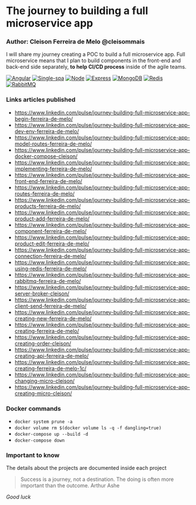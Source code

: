 # The journey to building a full microservice app

### Author: Cleison Ferreira de Melo @cleisommais

 I will share my journey creating a POC to build a full microservice app. Full microservice means that I plan to build components in the front-end and back-end side separately, **to help CI/CD process** inside of the agile teams.


[![Angular](https://img.shields.io/badge/Angular-8.0.0-DD0031.svg)](https://angular.io/)
[![Single-spa](https://img.shields.io/badge/Single_spa-3.0.0.beta-0011FF.svg)](https://single-spa.js.org/)
[![Node](https://img.shields.io/badge/Node-10.15.0-43853D.svg)](https://nodejs.org/en/)
[![Express](https://img.shields.io/badge/Express-4.16.0-2EA1FF.svg)](https://expressjs.com/)
[![MongoDB](https://img.shields.io/badge/MongoDB-4.0-10AA50.svg)](https://www.mongodb.com/)
[![Redis](https://img.shields.io/badge/Redis-5.0.5-A41F16.svg)](https://redis.io/)
[![RabbitMQ](https://img.shields.io/badge/RabbitMQ-3.8-FF6600.svg)](https://www.rabbitmq.com/)

 ### Links articles published

* https://www.linkedin.com/pulse/journey-building-full-microservice-app-begin-ferreira-de-melo/
* https://www.linkedin.com/pulse/journey-building-full-microservice-app-dev-env-ferreira-de-melo/
* https://www.linkedin.com/pulse/journey-building-full-microservice-app-model-routes-ferreira-de-melo/
* https://www.linkedin.com/pulse/journey-building-full-microservice-app-docker-compose-cleison/
* https://www.linkedin.com/pulse/journey-building-full-microservice-app-implementing-ferreira-de-melo/
* https://www.linkedin.com/pulse/journey-building-full-microservice-app-front-end-ferreira-de-melo/
* https://www.linkedin.com/pulse/journey-building-full-microservice-app-routes-ferreira-de-melo/
* https://www.linkedin.com/pulse/journey-building-full-microservice-app-products-ferreira-de-melo/
* https://www.linkedin.com/pulse/journey-building-full-microservice-app-product-add-ferreira-de-melo/ 
* https://www.linkedin.com/pulse/journey-building-full-microservice-app-component-ferreira-de-melo/
* https://www.linkedin.com/pulse/journey-building-full-microservice-app-product-edit-ferreira-de-melo/
* https://www.linkedin.com/pulse/journey-building-full-microservice-app-connection-ferreira-de-melo/
* https://www.linkedin.com/pulse/journey-building-full-microservice-app-using-redis-ferreira-de-melo/
* https://www.linkedin.com/pulse/journey-building-full-microservice-app-rabbitmq-ferreira-de-melo/
* https://www.linkedin.com/pulse/journey-building-full-microservice-app-server-broker-cleison/
* https://www.linkedin.com/pulse/journey-building-full-microservice-app-client-send-ferreira-de-melo/
* https://www.linkedin.com/pulse/journey-building-full-microservice-app-creating-new-ferreira-de-melo/
* https://www.linkedin.com/pulse/journey-building-full-microservice-app-creating-ferreira-de-melo/
* https://www.linkedin.com/pulse/journey-building-full-microservice-app-creating-order-cleison/
* https://www.linkedin.com/pulse/journey-building-full-microservice-app-creating-api-ferreira-de-melo/
* https://www.linkedin.com/pulse/journey-building-full-microservice-app-creating-ferreira-de-melo-1c/
* https://www.linkedin.com/pulse/journey-building-full-microservice-app-changing-micro-cleison/
* https://www.linkedin.com/pulse/journey-building-full-microservice-app-creating-micro-cleison/


### Docker commands

- `docker system prune -a`
- `docker volume rm $(docker volume ls -q -f dangling=true)`
- `docker-compose up --build -d`
- `docker-compose down`

### Important to know

The details about the projects are documented inside each project

> Success is a journey, not a destination. The doing is often more important than the outcome. Arthur Ashe

_Good luck_